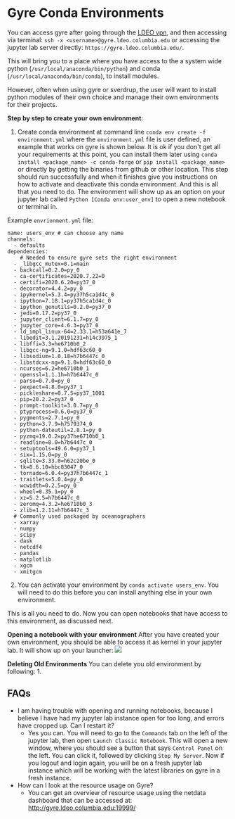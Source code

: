 # Gyre Conda Environments

You can access gyre after going through the [LDEO vpn](https://ldeo-it.ldeo.columbia.edu/content/vpn-virtual-private-network), and then 
accessing via terminal:
```ssh -x <username>@gyre.ldeo.columbia.edu```
 or accessing the jupyter lab server directly:
 ```https://gyre.ldeo.columbia.edu/```. 

This will bring you to a place where you have access to the a system wide python (`/usr/local/anaconda/bin/python`) and conda (`/usr/local/anaconda/bin/conda`), to install modules. 

However, often when using gyre or sverdrup, the user will want to install python modules of their own choice and manage their own environments for their projects. 

**Step by step to create your own environment**:
1. Create conda environment at command line 
`conda env create -f environment.yml` 
where the `environment.yml` file is user defined, an example that works on gyre is shown below. It is ok if you don't get all your requirements at this point, you can install them later using `conda install <package_name> -c conda-forge` or `pip install <package_name>` or directly by getting the binaries from github or other location. 
This step should run successfully and when it finishes give you instructions on how to activate and deactivate this conda environment. And this is all that you need to do. The environment will show up as an option on your jupyter lab called `Python [Conda env:user_env]` to open a new notebook or terminal in. 

Example `envrionment.yml` file:
```
name: users_env # can choose any name
channels:
  - defaults
dependencies:
    # Needed to ensure gyre sets the right environment
  - _libgcc_mutex=0.1=main
  - backcall=0.2.0=py_0
  - ca-certificates=2020.7.22=0
  - certifi=2020.6.20=py37_0
  - decorator=4.4.2=py_0
  - ipykernel=5.3.4=py37h5ca1d4c_0
  - ipython=7.18.1=py37h5ca1d4c_0
  - ipython_genutils=0.2.0=py37_0
  - jedi=0.17.2=py37_0
  - jupyter_client=6.1.7=py_0
  - jupyter_core=4.6.3=py37_0
  - ld_impl_linux-64=2.33.1=h53a641e_7
  - libedit=3.1.20191231=h14c3975_1
  - libffi=3.3=he6710b0_2
  - libgcc-ng=9.1.0=hdf63c60_0
  - libsodium=1.0.18=h7b6447c_0
  - libstdcxx-ng=9.1.0=hdf63c60_0
  - ncurses=6.2=he6710b0_1
  - openssl=1.1.1h=h7b6447c_0
  - parso=0.7.0=py_0
  - pexpect=4.8.0=py37_1
  - pickleshare=0.7.5=py37_1001
  - pip=20.2.2=py37_0
  - prompt-toolkit=3.0.7=py_0
  - ptyprocess=0.6.0=py37_0
  - pygments=2.7.1=py_0
  - python=3.7.9=h7579374_0
  - python-dateutil=2.8.1=py_0
  - pyzmq=19.0.2=py37he6710b0_1
  - readline=8.0=h7b6447c_0
  - setuptools=49.6.0=py37_1
  - six=1.15.0=py_0
  - sqlite=3.33.0=h62c20be_0
  - tk=8.6.10=hbc83047_0
  - tornado=6.0.4=py37h7b6447c_1
  - traitlets=5.0.4=py_0
  - wcwidth=0.2.5=py_0
  - wheel=0.35.1=py_0
  - xz=5.2.5=h7b6447c_0
  - zeromq=4.3.2=he6710b0_3
  - zlib=1.2.11=h7b6447c_3
  # Commonly used packaged by oceanographers
  - xarray
  - numpy
  - scipy
  - dask
  - netcdf4
  - pandas
  - matplotlib
  - xgcm
  - xmitgcm
```

2. You can activate your environment by `conda activate users_env`. You will need to do this before you can install anything else in your own environment. 

This is all you need to do. Now you can open notebooks that have access to this environment, as discussed next.

**Opening a notebook with your environment**
After you have created your own environment, you should be able to access it as kernel in your jupyter lab. It will show up on your launcher: 
![](https://i.imgur.com/v64ppy2.png)

**Deleting Old Environments**
You can delete you old environment by following: 
1. 


## FAQs
- I am having trouble with opening and running notebooks, because I believe I have had my jupyter lab instance open for too long, and errors have cropped up. Can I restart it? 
    - Yes you can. You will need to go to the `Commands` tab on the left of the jupyter lab, then open `Launch Classic Notebook`. This will open a new window, where you should see a button that says `Control Panel` on the left. You can click it, followed by clicking `Stop My Server`. Now if you logout and login again, you will be on a fresh jupyter lab instance which will be working with the latest libraries on gyre in a fresh instance.
- How can I look at the resource usage on Gyre? 
    - You can get an overview of resource usage using the netdata dashboard that can be accessed at: http://gyre.ldeo.columbia.edu:19999/